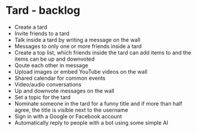 Tard - backlog
===

* Create a tard
* Invite friends to a tard
* Talk inside a tard by writing a message on the wall
* Messages to only one or more friends inside a tard
* Create a top list, which friends inside the tard can add items to and the items can be up and downvoted
* Qoute each other in message
* Upload images or embed YouTube videos on the wall
* Shared calendar for common events
* Video/audio conversations
* Up and downvote messages on the wall
* Set a topic for the tard
* Nominate someone in the tard for a funny title and if more than half agree, the title is visible next to the username
* Sign in with a Google or Facebook account
* Automatically reply to people with a bot using some simple AI
